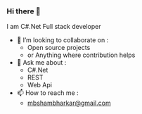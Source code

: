 ### Hi there 👋 

I am C#.Net Full stack developer
- 👯 I’m looking to collaborate on  : 
    - Open source projects
    - or Anything where contribution helps
- 💬 Ask me about                   :
    - C#.Net
    - REST
    - Web Api
- 📫 How to reach me               :
    - [mbshambharkar@gmail.com](mailto:mbshambharkar@gmail.com)
